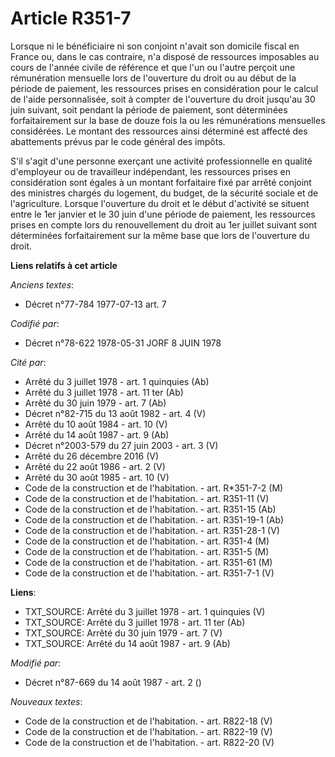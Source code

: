 # Article R351-7

Lorsque ni le bénéficiaire ni son conjoint n'avait son domicile fiscal en France ou, dans le cas contraire, n'a disposé de
ressources imposables au cours de l'année civile de référence et que l'un ou l'autre perçoit une rémunération mensuelle lors
de l'ouverture du droit ou au début de la période de paiement, les ressources prises en considération pour le calcul de
l'aide personnalisée, soit à compter de l'ouverture du droit jusqu'au 30 juin suivant, soit pendant la période de paiement,
sont déterminées forfaitairement sur la base de douze fois la ou les rémunérations mensuelles considérées. Le montant des
ressources ainsi déterminé est affecté des abattements prévus par le code général des impôts.

S'il s'agit d'une personne exerçant une activité professionnelle en qualité d'employeur ou de travailleur indépendant, les
ressources prises en considération sont égales à un montant forfaitaire fixé par arrêté conjoint des ministres chargés du
logement, du budget, de la sécurité sociale et de l'agriculture.    Lorsque l'ouverture du droit et le début d'activité se
situent entre le 1er janvier et le 30 juin d'une période de paiement, les ressources prises en compte lors du renouvellement
du droit au 1er juillet suivant sont déterminées forfaitairement sur la même base que lors de l'ouverture du droit.

**Liens relatifs à cet article**

_Anciens textes_:

  - Décret n°77-784 1977-07-13 art. 7

_Codifié par_:

  - Décret n°78-622 1978-05-31 JORF 8 JUIN 1978

_Cité par_:

  - Arrêté du 3 juillet 1978 - art. 1 quinquies (Ab)
  - Arrêté du 3 juillet 1978 - art. 11 ter (Ab)
  - Arrêté du 30 juin 1979 - art. 7 (Ab)
  - Décret n°82-715 du 13 août 1982 - art. 4 (V)
  - Arrêté du 10 août 1984 - art. 10 (V)
  - Arrêté du 14 août 1987 - art. 9 (Ab)
  - Décret n°2003-579 du 27 juin 2003 - art. 3 (V)
  - Arrêté du 26 décembre 2016 (V)
  - Arrêté du 22 août 1986 - art. 2 (V)
  - Arrêté du 30 août 1985 - art. 10 (V)
  - Code de la construction et de l'habitation. - art. R*351-7-2 (M)
  - Code de la construction et de l'habitation. - art. R351-11 (V)
  - Code de la construction et de l'habitation. - art. R351-15 (Ab)
  - Code de la construction et de l'habitation. - art. R351-19-1 (Ab)
  - Code de la construction et de l'habitation. - art. R351-28-1 (V)
  - Code de la construction et de l'habitation. - art. R351-4 (M)
  - Code de la construction et de l'habitation. - art. R351-5 (M)
  - Code de la construction et de l'habitation. - art. R351-61 (M)
  - Code de la construction et de l'habitation. - art. R351-7-1 (V)

**Liens**:

  - TXT_SOURCE: Arrêté du 3 juillet 1978 - art. 1 quinquies (V)
  - TXT_SOURCE: Arrêté du 3 juillet 1978 - art. 11 ter (Ab)
  - TXT_SOURCE: Arrêté du 30 juin 1979 - art. 7 (V)
  - TXT_SOURCE: Arrêté du 14 août 1987 - art. 9 (Ab)

_Modifié par_:

  - Décret n°87-669 du 14 août 1987 - art. 2 ()

_Nouveaux textes_:

  - Code de la construction et de l'habitation. - art. R822-18 (V)
  - Code de la construction et de l'habitation. - art. R822-19 (V)
  - Code de la construction et de l'habitation. - art. R822-20 (V)
